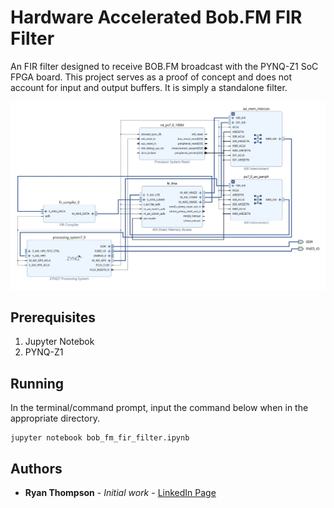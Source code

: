 # Hardware Accelerated Bob.FM FIR Filter
An FIR filter designed to receive BOB.FM broadcast with the PYNQ-Z1 SoC FPGA board. This project serves as a proof of concept and does not account for input and output buffers. It is simply a standalone filter. 

![Block Design](block_design.jpg)

## Prerequisites

1. Jupyter Notebok 
2. PYNQ-Z1


## Running
In the terminal/command prompt, input the command below when in the appropriate directory.
```
jupyter notebook bob_fm_fir_filter.ipynb
```
## Authors

* **Ryan Thompson** - *Initial work* - [LinkedIn Page](https://www.linkedin.com/in/rthomp10/)

